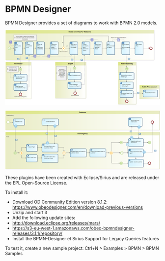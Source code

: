 # BPMN Designer

BPMN Designer provides a set of diagrams to work with BPMN 2.0 models. 

![Nobel Prize](images/NobelPrize.png)

![Travel Agency](images/TravelAgency.png)

These plugins have been created with Eclipse/Sirius and are released under the EPL Open-Source License.

To install it:
- Download OD Community Edition version 8.1.2: https://www.obeodesigner.com/en/download-previous-versions
- Unzip and start it
- Add the following update sites:
 - http://download.eclipse.org/releases/mars/
 - https://s3-eu-west-1.amazonaws.com/obeo-bpmndesigner-releases/3.1.1/repository/
- Install the BPMN-Designer et Sirius Support for Legacy Queries features

To test it, create a new sample project: Ctrl+N > Examples > BPMN > BPMN Samples
